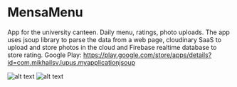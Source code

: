 # MensaMenu

App for the university canteen. Daily menu, ratings, photo uploads. 
The app uses jsoup library to parse the data from a web page, cloudinary SaaS to upload and store photos in the cloud and Firebase realtime database to store rating. Google Play: https://play.google.com/store/apps/details?id=com.mikhailsv.lupus.myapplicationjsoup

![alt text](https://lh3.googleusercontent.com/Hk9A1TcFrlhEo1YPvmNUaP-JtXq8CE0YX5ek1XUEh6jjTyn_l0fnuS1K6GTq8ZjC5A=w720-h310-rw) ![alt text](https://lh3.googleusercontent.com/DiA9zMJtBGxb2Acwakxuhxo4TM_RfEkaj7T49b1DxRdwGvdYuIKNjx7NJkktigoZrAM=w720-h310-rw)
